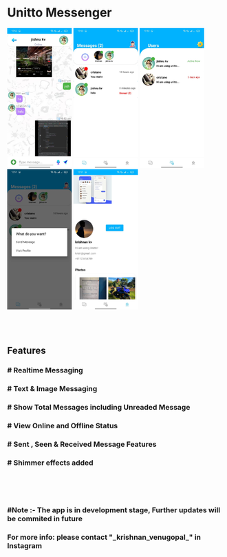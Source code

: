 

<h1>Unitto Messenger</h1>

<body>
<div id="Unitto Messenger">
<img src ="images/img1.jpeg" width="150"/>

<img src ="images/img2.jpeg" width="150"/>

<img src ="images/img3.jpeg" width="150"/>

<img src ="images/img4.jpeg" width="150"/>

<img src ="images/img5.jpeg" width="150"/>
</div>
</body>
</html>


</br>
</br>
</br>

<h2>Features</h2>

<h3># Realtime Messaging</h3>
<h3># Text & Image Messaging</h3>
<h3># Show Total Messages including Unreaded Message</h3>
<h3># View Online and Offline Status</h3>
<h3># Sent , Seen & Received Message Features</h3>
<h3># Shimmer effects added</h3>

<br/>
<br/>
</br>

<h3>#Note :- The app is in development stage, Further updates will be commited in future</h3>
<h3>For more info: please contact "_krishnan_venugopal_" in Instagram</h3>

